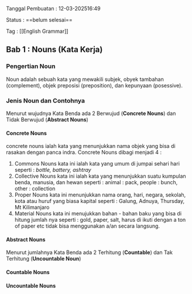 
Tanggal Pembuatan : 12-03-202516:49

Status : ==belum selesai==

Tag : [[English Grammar]]

## Bab 1 : Nouns (Kata Kerja)

### Pengertian Noun
Noun adalah sebuah kata yang mewakili subjek, obyek tambahan (complement), objek preposisi (preposition), dan kepunyaan (posessive).

### Jenis Noun dan Contohnya 
Menurut wujudnya Kata Benda ada 2  Berwujud (**Concrete Nouns**) dan Tidak Berwujud (**Abstract 
Nouns**)

#### Concrete Nouns
concrete nouns ialah kata yang menunjukkan nama objek yang bisa di rasakan dengan panca indra. Concrete Nouns dibagi menjadi 4 :
1. Commons Nouns
	kata  ini ialah kata yang umum di jumpai sehari hari seperti : *bottle, battery, ashtray*
2. Collective Nouns
	 kata ini ialah kata yang menunjukkan suatu kumpulan benda, manusia, dan hewan seperti : 
	 animal : pack, people : bunch,  other : collection
3. Proper Nouns 
	 kata ini menunjukkan nama orang, hari, negara, sekolah, kota atau huruf yang biasa kapital seperti : Galung, Adnuya, Thursday, Mt Kilimanjaro
4. Material Nouns 
	 kata ini menujukkan bahan - bahan baku yang bisa di hitung jumlah nya seperti : gold, paper, salt, harus di ikuti dengan a ton of paper etc tidak bisa menggunakan a/an secara langsung.

#### Abstract Nouns


Menurut  jumlahnya Kata Benda ada 2 Terhitung (**Countable**) dan Tak Terhitung (**Uncountable Noun**)

#### Countable Nouns

#### Uncountable Nouns
